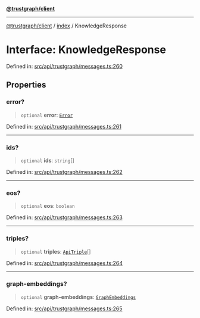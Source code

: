 [**@trustgraph/client**](../../README.md)

***

[@trustgraph/client](../../README.md) / [index](../README.md) / KnowledgeResponse

# Interface: KnowledgeResponse

Defined in: [src/api/trustgraph/messages.ts:260](https://github.com/trustgraph-ai/trustgraph-ts-client/blob/4700024d623d01d40c50072d60c021f3b6c60b54/src/api/trustgraph/messages.ts#L260)

## Properties

### error?

> `optional` **error**: [`Error`](../type-aliases/Error.md)

Defined in: [src/api/trustgraph/messages.ts:261](https://github.com/trustgraph-ai/trustgraph-ts-client/blob/4700024d623d01d40c50072d60c021f3b6c60b54/src/api/trustgraph/messages.ts#L261)

***

### ids?

> `optional` **ids**: `string`[]

Defined in: [src/api/trustgraph/messages.ts:262](https://github.com/trustgraph-ai/trustgraph-ts-client/blob/4700024d623d01d40c50072d60c021f3b6c60b54/src/api/trustgraph/messages.ts#L262)

***

### eos?

> `optional` **eos**: `boolean`

Defined in: [src/api/trustgraph/messages.ts:263](https://github.com/trustgraph-ai/trustgraph-ts-client/blob/4700024d623d01d40c50072d60c021f3b6c60b54/src/api/trustgraph/messages.ts#L263)

***

### triples?

> `optional` **triples**: [`ApiTriple`](ApiTriple.md)[]

Defined in: [src/api/trustgraph/messages.ts:264](https://github.com/trustgraph-ai/trustgraph-ts-client/blob/4700024d623d01d40c50072d60c021f3b6c60b54/src/api/trustgraph/messages.ts#L264)

***

### graph-embeddings?

> `optional` **graph-embeddings**: [`GraphEmbeddings`](GraphEmbeddings.md)

Defined in: [src/api/trustgraph/messages.ts:265](https://github.com/trustgraph-ai/trustgraph-ts-client/blob/4700024d623d01d40c50072d60c021f3b6c60b54/src/api/trustgraph/messages.ts#L265)
